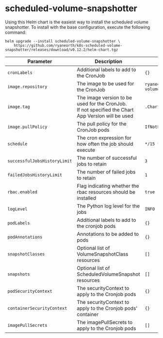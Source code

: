 # scheduled-volume-snapshotter

Using this Helm chart is the easiest way to install the scheduled volume snapshotter. To install with the base configuration, execute the following command:

```
helm upgrade --install scheduled-volume-snapshotter \
	https://github.com/ryaneorth/k8s-scheduled-volume-snapshotter/releases/download/v0.12.2/helm-chart.tgz
```


| Parameter                     | Description                                                                                            | Default                                  |
| ----------------------------- | -------------------------------------------------------------------------------------------------------| ---------------------------------------- |
| `cronLabels`                  | Additional labels to add to the CronJob                                                                | `{}` 
| `image.repository`            | The image to be used for the CronJob                                                                   | `ryaneorth/scheduled-volume-snapshotter` |
| `image.tag`                   | The image version to be used for the CronJob. <br> If not specified the Chart App Version will be used | `.Chart.AppVersion`                      |
| `image.pullPolicy`            | The pull policy for the CronJob pods                                                                   | `IfNotPresent`                           |
| `schedule`                    | The cron expression for how often the job should execute                                               | `*/15 * * * *`                           |
| `successfulJobsHistoryLimit`  | The number of successful jobs to retain                                                                | `3`                                      |
| `failedJobsHistoryLimit`      | The number of failed jobs to retain                                                                    | `1`                                      |
| `rbac.enabled`                | Flag indicating whether the rbac resources should be installed                                         | `true`                                   |
| `logLevel`                    | The Python log level for the jobs                                                                      | `INFO`                                   |
| `podLabels`                   | Additional labels to add to the cronjob pods                                                                         | `{}`                                    |
| `podAnnotations`              | Annotations to be added to pods                                                                         | `{}`                                    |
| `snapshotClasses`             | Optional list of VolumeSnapshotClass resources                                                         | `[]`                                     |
| `snapshots`                   | Optional list of ScheduledVolumeSnapshot resources                                                     | `[]`                                     |
| `podSecurityContext`          | The securityContext to apply to the Cronjob pods                                                      | `{}`                                     |
| `containerSecurityContext`    | The securityContext to apply to the Cronjob pods' container                                            | `{}`                                     |
| `imagePullSecrets`            | The imagePullSecrets to apply to the Cronjob pods                                                      | `[]`                                     |
